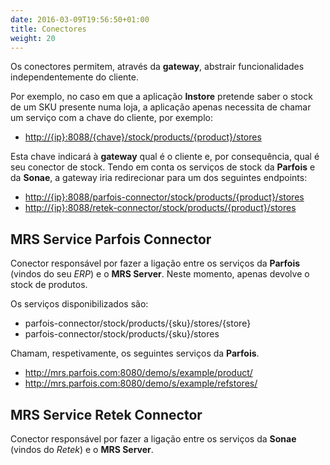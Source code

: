 ```yaml
---
date: 2016-03-09T19:56:50+01:00
title: Conectores
weight: 20
---
```


Os conectores permitem, através da **gateway**, abstrair funcionalidades
independentemente do cliente.

Por exemplo, no caso em que a aplicação **Instore** pretende saber o stock de um SKU presente
numa loja, a aplicação apenas necessita de chamar um serviço com a chave do
cliente, por exemplo:

* <http://{ip}:8088/{chave}/stock/products/{product}/stores>

Esta chave indicará à **gateway** qual é o cliente e, por consequência, qual é
seu conector de stock. Tendo em conta os serviços de stock da **Parfois** e da
**Sonae**, a gateway iria redirecionar para um dos seguintes endpoints:

* <http://{ip}:8088/parfois-connector/stock/products/{product}/stores>
* <http://{ip}:8088/retek-connector/stock/products/{product}/stores>

## MRS Service Parfois Connector

Conector responsável por fazer a ligação entre os serviços da **Parfois** (vindos
do seu *ERP*) e o **MRS Server**. Neste momento, apenas devolve o stock de
produtos.

Os serviços disponibilizados são:

* parfois-connector/stock/products/{sku}/stores/{store}
* parfois-connector/stock/products/{sku}/stores

Chamam, respetivamente, os seguintes serviços da **Parfois**.

* http://mrs.parfois.com:8080/demo/s/example/product/
* http://mrs.parfois.com:8080/demo/s/example/refstores/

## MRS Service Retek Connector

Conector responsável por fazer a ligação entre os serviços da **Sonae** (vindos
do *Retek*) e o **MRS Server**.